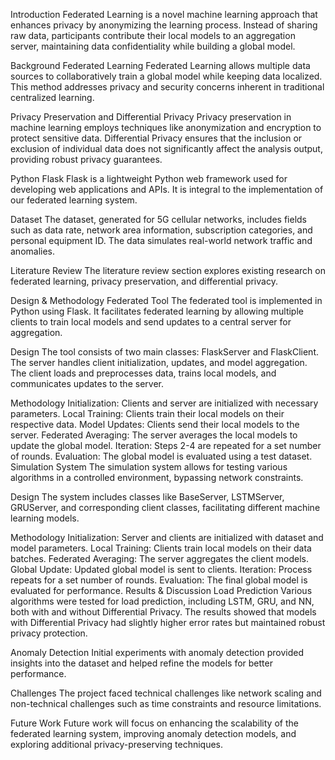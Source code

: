 Introduction
Federated Learning is a novel machine learning approach that enhances privacy by anonymizing the learning process. Instead of sharing raw data, participants contribute their local models to an aggregation server, maintaining data confidentiality while building a global model.

Background
Federated Learning
Federated Learning allows multiple data sources to collaboratively train a global model while keeping data localized. This method addresses privacy and security concerns inherent in traditional centralized learning.

Privacy Preservation and Differential Privacy
Privacy preservation in machine learning employs techniques like anonymization and encryption to protect sensitive data. Differential Privacy ensures that the inclusion or exclusion of individual data does not significantly affect the analysis output, providing robust privacy guarantees.

Python Flask
Flask is a lightweight Python web framework used for developing web applications and APIs. It is integral to the implementation of our federated learning system.

Dataset
The dataset, generated for 5G cellular networks, includes fields such as data rate, network area information, subscription categories, and personal equipment ID. The data simulates real-world network traffic and anomalies.

Literature Review
The literature review section explores existing research on federated learning, privacy preservation, and differential privacy.

Design & Methodology
Federated Tool
The federated tool is implemented in Python using Flask. It facilitates federated learning by allowing multiple clients to train local models and send updates to a central server for aggregation.

Design
The tool consists of two main classes: FlaskServer and FlaskClient. The server handles client initialization, updates, and model aggregation. The client loads and preprocesses data, trains local models, and communicates updates to the server.

Methodology
Initialization: Clients and server are initialized with necessary parameters.
Local Training: Clients train their local models on their respective data.
Model Updates: Clients send their local models to the server.
Federated Averaging: The server averages the local models to update the global model.
Iteration: Steps 2-4 are repeated for a set number of rounds.
Evaluation: The global model is evaluated using a test dataset.
Simulation System
The simulation system allows for testing various algorithms in a controlled environment, bypassing network constraints.

Design
The system includes classes like BaseServer, LSTMServer, GRUServer, and corresponding client classes, facilitating different machine learning models.

Methodology
Initialization: Server and clients are initialized with dataset and model parameters.
Local Training: Clients train local models on their data batches.
Federated Averaging: The server aggregates the client models.
Global Update: Updated global model is sent to clients.
Iteration: Process repeats for a set number of rounds.
Evaluation: The final global model is evaluated for performance.
Results & Discussion
Load Prediction
Various algorithms were tested for load prediction, including LSTM, GRU, and NN, both with and without Differential Privacy. The results showed that models with Differential Privacy had slightly higher error rates but maintained robust privacy protection.

Anomaly Detection
Initial experiments with anomaly detection provided insights into the dataset and helped refine the models for better performance.

Challenges
The project faced technical challenges like network scaling and non-technical challenges such as time constraints and resource limitations.

Future Work
Future work will focus on enhancing the scalability of the federated learning system, improving anomaly detection models, and exploring additional privacy-preserving techniques.

